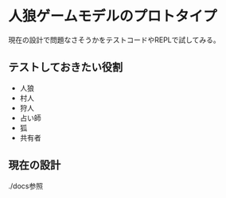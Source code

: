 # 人狼ゲームモデルのプロトタイプ
現在の設計で問題なさそうかをテストコードやREPLで試してみる。

## テストしておきたい役割
- 人狼
- 村人
- 狩人
- 占い師
- 狐
- 共有者

## 現在の設計

./docs参照
 



